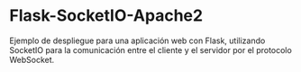 # Flask-SocketIO-Apache2
Ejemplo de despliegue para una aplicación web con Flask, utilizando SocketIO para la comunicación entre el cliente y el servidor por el protocolo WebSocket.
